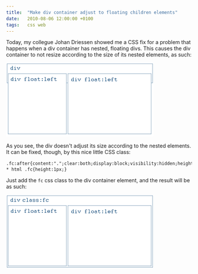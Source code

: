 ```yaml
---
title:	"Make div container adjust to floating children elements"
date:	2010-08-06 12:00:00 +0100
tags: 	css web
---
```



Today, my collegue Johan Driessen showed me a CSS fix for a problem that happens
when a div container has nested, floating divs. This causes the div container to
not resize according to the size of its nested elements, as such:

![Default div behavior](/assets/img/blog/2010-08-06-1.png "Default div behavior")

As you see, the div doesn't adjust its size according to the nested elements. It
can be fixed, though, by this nice little CSS class:

	.fc:after{content:".";clear:both;display:block;visibility:hidden;height:0;}
	* html .fc{height:1px;}

Just add the `fc` css class to the div container element, and the result will be
as such:

![Default div behavior](/assets/img/blog/2010-08-06-2.png "Default div behavior")
